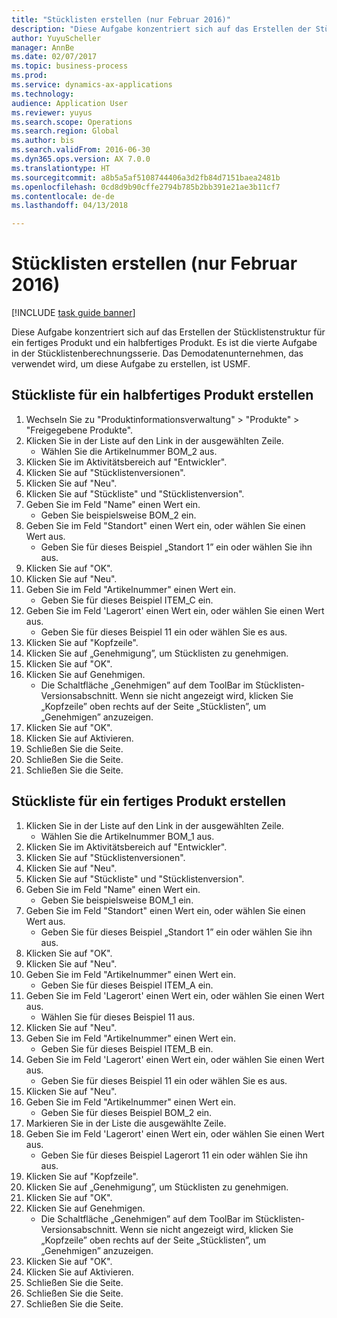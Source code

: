 ```yaml
--- 
title: "Stücklisten erstellen (nur Februar 2016)"
description: "Diese Aufgabe konzentriert sich auf das Erstellen der Stücklistenstruktur für ein fertiges Produkt und ein halbfertiges Produkt."
author: YuyuScheller
manager: AnnBe
ms.date: 02/07/2017
ms.topic: business-process
ms.prod: 
ms.service: dynamics-ax-applications
ms.technology: 
audience: Application User
ms.reviewer: yuyus
ms.search.scope: Operations
ms.search.region: Global
ms.author: bis
ms.search.validFrom: 2016-06-30
ms.dyn365.ops.version: AX 7.0.0
ms.translationtype: HT
ms.sourcegitcommit: a8b5a5af5108744406a3d2fb84d7151baea2481b
ms.openlocfilehash: 0cd8d9b90cffe2794b785b2bb391e21ae3b11cf7
ms.contentlocale: de-de
ms.lasthandoff: 04/13/2018

---
```

# <a name="create-boms-february-2016-only"></a>Stücklisten erstellen (nur Februar 2016)

[!INCLUDE [task guide banner](../../includes/task-guide-banner.md)]

Diese Aufgabe konzentriert sich auf das Erstellen der Stücklistenstruktur für ein fertiges Produkt und ein halbfertiges Produkt. Es ist die vierte Aufgabe in der Stücklistenberechnungsserie. Das Demodatenunternehmen, das verwendet wird, um diese Aufgabe zu erstellen, ist USMF.


## <a name="create-bom-for-a-semi-finished-product"></a>Stückliste für ein halbfertiges Produkt erstellen
1. Wechseln Sie zu "Produktinformationsverwaltung" > "Produkte" > "Freigegebene Produkte".
2. Klicken Sie in der Liste auf den Link in der ausgewählten Zeile.
    * Wählen Sie die Artikelnummer BOM_2 aus.  
3. Klicken Sie im Aktivitätsbereich auf "Entwickler".
4. Klicken Sie auf "Stücklistenversionen".
5. Klicken Sie auf "Neu".
6. Klicken Sie auf "Stückliste" und "Stücklistenversion".
7. Geben Sie im Feld "Name" einen Wert ein.
    * Geben Sie beispielsweise BOM_2 ein.  
8. Geben Sie im Feld "Standort" einen Wert ein, oder wählen Sie einen Wert aus.
    * Geben Sie für dieses Beispiel „Standort 1” ein oder wählen Sie ihn aus.  
9. Klicken Sie auf "OK".
10. Klicken Sie auf "Neu".
11. Geben Sie im Feld "Artikelnummer" einen Wert ein.
    * Geben Sie für dieses Beispiel ITEM_C ein.  
12. Geben Sie im Feld 'Lagerort' einen Wert ein, oder wählen Sie einen Wert aus.
    * Geben Sie für dieses Beispiel 11 ein oder wählen Sie es aus.  
13. Klicken Sie auf "Kopfzeile".
14. Klicken Sie auf „Genehmigung”, um Stücklisten zu genehmigen.
15. Klicken Sie auf "OK".
16. Klicken Sie auf Genehmigen.
    * Die Schaltfläche „Genehmigen” auf dem ToolBar im Stücklisten-Versionsabschnitt. Wenn sie nicht angezeigt wird, klicken Sie „Kopfzeile” oben rechts auf der Seite „Stücklisten”, um „Genehmigen” anzuzeigen.  
17. Klicken Sie auf "OK".
18. Klicken Sie auf Aktivieren.
19. Schließen Sie die Seite.
20. Schließen Sie die Seite.
21. Schließen Sie die Seite.

## <a name="create-bom-for-a-finished-product"></a>Stückliste für ein fertiges Produkt erstellen
1. Klicken Sie in der Liste auf den Link in der ausgewählten Zeile.
    * Wählen Sie die Artikelnummer BOM_1 aus.  
2. Klicken Sie im Aktivitätsbereich auf "Entwickler".
3. Klicken Sie auf "Stücklistenversionen".
4. Klicken Sie auf "Neu".
5. Klicken Sie auf "Stückliste" und "Stücklistenversion".
6. Geben Sie im Feld "Name" einen Wert ein.
    * Geben Sie beispielsweise BOM_1 ein.  
7. Geben Sie im Feld "Standort" einen Wert ein, oder wählen Sie einen Wert aus.
    * Geben Sie für dieses Beispiel „Standort 1” ein oder wählen Sie ihn aus.  
8. Klicken Sie auf "OK".
9. Klicken Sie auf "Neu".
10. Geben Sie im Feld "Artikelnummer" einen Wert ein.
    * Geben Sie für dieses Beispiel ITEM_A ein.  
11. Geben Sie im Feld 'Lagerort' einen Wert ein, oder wählen Sie einen Wert aus.
    * Wählen Sie für dieses Beispiel 11 aus.  
12. Klicken Sie auf "Neu".
13. Geben Sie im Feld "Artikelnummer" einen Wert ein.
    * Geben Sie für dieses Beispiel ITEM_B ein.  
14. Geben Sie im Feld 'Lagerort' einen Wert ein, oder wählen Sie einen Wert aus.
    * Geben Sie für dieses Beispiel 11 ein oder wählen Sie es aus.  
15. Klicken Sie auf "Neu".
16. Geben Sie im Feld "Artikelnummer" einen Wert ein.
    * Geben Sie für dieses Beispiel BOM_2 ein.  
17. Markieren Sie in der Liste die ausgewählte Zeile.
18. Geben Sie im Feld 'Lagerort' einen Wert ein, oder wählen Sie einen Wert aus.
    * Geben Sie für dieses Beispiel Lagerort 11 ein oder wählen Sie ihn aus.  
19. Klicken Sie auf "Kopfzeile".
20. Klicken Sie auf „Genehmigung”, um Stücklisten zu genehmigen.
21. Klicken Sie auf "OK".
22. Klicken Sie auf Genehmigen.
    * Die Schaltfläche „Genehmigen” auf dem ToolBar im Stücklisten-Versionsabschnitt. Wenn sie nicht angezeigt wird, klicken Sie „Kopfzeile” oben rechts auf der Seite „Stücklisten”, um „Genehmigen” anzuzeigen.  
23. Klicken Sie auf "OK".
24. Klicken Sie auf Aktivieren.
25. Schließen Sie die Seite.
26. Schließen Sie die Seite.
27. Schließen Sie die Seite.


